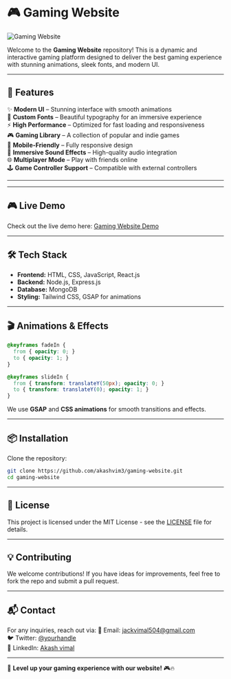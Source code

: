 # 🎮 Gaming Website

![Gaming Website](https://via.placeholder.com/1200x400.png?text=Gaming+Website)

Welcome to the **Gaming Website** repository! This is a dynamic and interactive gaming platform designed to deliver the best gaming experience with stunning animations, sleek fonts, and modern UI.

---

## 🚀 Features

✨ **Modern UI** – Stunning interface with smooth animations  
🎨 **Custom Fonts** – Beautiful typography for an immersive experience  
⚡ **High Performance** – Optimized for fast loading and responsiveness  
🎮 **Gaming Library** – A collection of popular and indie games  
📱 **Mobile-Friendly** – Fully responsive design  
🎵 **Immersive Sound Effects** – High-quality audio integration  
🌐 **Multiplayer Mode** – Play with friends online  
🕹️ **Game Controller Support** – Compatible with external controllers  

---

---

## 🎮 Live Demo

Check out the live demo here: [Gaming Website Demo](https://your-demo-link.com)

---

## 🛠️ Tech Stack

- **Frontend:** HTML, CSS, JavaScript, React.js
- **Backend:** Node.js, Express.js
- **Database:** MongoDB
- **Styling:** Tailwind CSS, GSAP for animations

---

## 🎬 Animations & Effects

```css
@keyframes fadeIn {
  from { opacity: 0; }
  to { opacity: 1; }
}

@keyframes slideIn {
  from { transform: translateY(50px); opacity: 0; }
  to { transform: translateY(0); opacity: 1; }
}
```

We use **GSAP** and **CSS animations** for smooth transitions and effects.

---

## 📦 Installation

Clone the repository:
```sh
git clone https://github.com/akashvim3/gaming-website.git
cd gaming-website
```
---

## 📄 License

This project is licensed under the MIT License - see the [LICENSE](LICENSE) file for details.

---

## 💡 Contributing

We welcome contributions! If you have ideas for improvements, feel free to fork the repo and submit a pull request.

---

## 📬 Contact

For any inquiries, reach out via:
📧 Email: jackvimal504@gmail.com  
🐦 Twitter: [@yourhandle](https://twitter.com/yourhandle)  
💼 LinkedIn: [Akash vimal](https://linkedin.com/in/akash-vimal)  

---

🚀 **Level up your gaming experience with our website!** 🎮🔥

